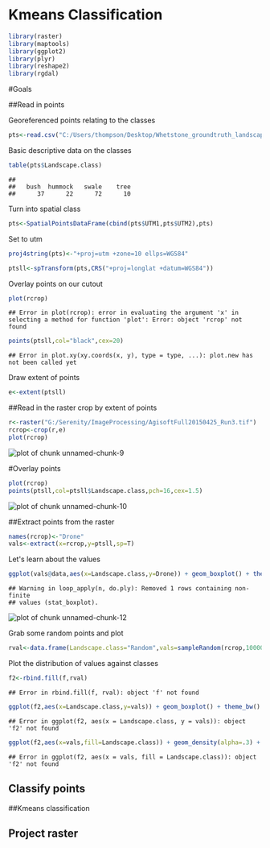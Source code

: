 Kmeans Classification
========================================================


```r
library(raster)
library(maptools)
library(ggplot2)
library(plyr)
library(reshape2)
library(rgdal)
```

#Goals

##Read in points

Georeferenced points relating to the classes


```r
pts<-read.csv("C:/Users/thompson/Desktop/Whetstone_groundtruth_landscapefeatures3.csv")
```

Basic descriptive data on the classes


```r
table(pts$Landscape.class)
```

```
## 
##   bush  hummock   swale    tree 
##      37      22      72      10
```

Turn into spatial class


```r
pts<-SpatialPointsDataFrame(cbind(pts$UTM1,pts$UTM2),pts)
```

Set to utm


```r
proj4string(pts)<-"+proj=utm +zone=10 ellps=WGS84"
```


```r
ptsll<-spTransform(pts,CRS("+proj=longlat +datum=WGS84"))
```

Overlay points on our cutout


```r
plot(rcrop)
```

```
## Error in plot(rcrop): error in evaluating the argument 'x' in selecting a method for function 'plot': Error: object 'rcrop' not found
```

```r
points(ptsll,col="black",cex=20)
```

```
## Error in plot.xy(xy.coords(x, y), type = type, ...): plot.new has not been called yet
```

Draw extent of points


```r
e<-extent(ptsll)
```

##Read in the raster 
crop by extent of points

```r
r<-raster("G:/Serenity/ImageProcessing/AgisoftFull20150425_Run3.tif")
rcrop<-crop(r,e)
plot(rcrop)
```

![plot of chunk unnamed-chunk-9](figure/unnamed-chunk-9-1.png) 

#Overlay points

```r
plot(rcrop)
points(ptsll,col=ptsll$Landscape.class,pch=16,cex=1.5)
```

![plot of chunk unnamed-chunk-10](figure/unnamed-chunk-10-1.png) 

##Extract points from the raster


```r
names(rcrop)<-"Drone"
vals<-extract(x=rcrop,y=ptsll,sp=T)
```

Let's learn about the values


```r
ggplot(vals@data,aes(x=Landscape.class,y=Drone)) + geom_boxplot() + theme_bw()
```

```
## Warning in loop_apply(n, do.ply): Removed 1 rows containing non-finite
## values (stat_boxplot).
```

![plot of chunk unnamed-chunk-12](figure/unnamed-chunk-12-1.png) 

Grab some random points and plot


```r
rval<-data.frame(Landscape.class="Random",vals=sampleRandom(rcrop,10000))
```

Plot the distribution of values against classes


```r
f2<-rbind.fill(f,rval)
```

```
## Error in rbind.fill(f, rval): object 'f' not found
```

```r
ggplot(f2,aes(x=Landscape.class,y=vals)) + geom_boxplot() + theme_bw()
```

```
## Error in ggplot(f2, aes(x = Landscape.class, y = vals)): object 'f2' not found
```

```r
ggplot(f2,aes(x=vals,fill=Landscape.class)) + geom_density(alpha=.3) + theme_bw()
```

```
## Error in ggplot(f2, aes(x = vals, fill = Landscape.class)): object 'f2' not found
```

## Classify points

##Kmeans classification

## Project raster

